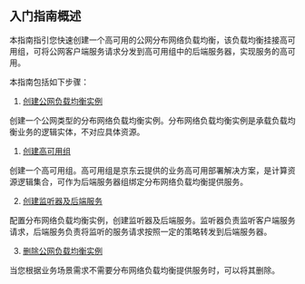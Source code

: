 
## 入门指南概述
本指南指引您快速创建一个高可用的公网分布网络负载均衡，该负载均衡挂接高可用组，可将公网客户端服务请求分发到高可用组中的后端服务器，实现服务的高可用。

本指南包括如下步骤：

 1. [创建公网负载均衡实例](../Getting-Started/Create-Instance.md)
 
 创建一个公网类型的分布网络负载均衡实例。分布网络负载均衡实例是承载负载均衡业务的逻辑实体，不对应具体资源。
 
 1. [创建高可用组](../Getting-Started/Create-AvailabilityGroup.md)
 
创建一个高可用组。高可用组是京东云提供的业务高可用部署解决方案，是计算资源逻辑集合，可作为后端服务器组绑定分布网络负载均衡提供服务。

 2. [创建监听器及后端服务](../Getting-Started/DNLB-InstanceManagement.md)
 
 配置分布网络负载均衡实例，创建监听器及后端服务。监听器负责监听客户端服务请求，后端服务负责将监听的服务请求按照一定的策略转发到后端服务器。
 
 3. [删除公网负载均衡实例](../Getting-Started/Delete-Instance.md)
 
 当您根据业务场景需求不需要分布网络负载均衡提供服务时，可以将其删除。
